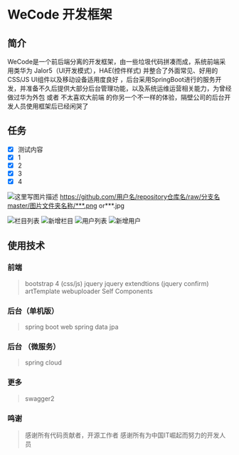 # WeCode 开发框架

## 简介
WeCode是一个前后端分离的开发框架，由一些垃圾代码拼凑而成，系统前端采用类华为 Jalor5（UI开发模式），HAE(控件样式) 并整合了外面常见、好用的CSS/JS UI组件以及移动设备适用度良好 ，后台采用SpringBoot进行的服务开发，并准备不久后提供大部分后台管理功能，以及系统运维运营相关能力，为曾经做过华为外包 或者 不太喜欢大前端 的你另一个不一样的体验，隔壁公司的后台开发人员使用框架后已经闲哭了

## 任务
- [x] 测试内容
- [x] 1
- [x] 2
- [x] 3
- [x] 4

![这里写图片描述](http://...)
https://github.com/用户名/repository仓库名/raw/分支名master/图片文件夹名称/***.png or***.jpg

![栏目列表](https://github.com/is-m/wecode/blob/master/images/catelog_1.png)
![新增栏目](https://github.com/is-m/wecode/blob/master/images/catelog_2.png)
![用户列表](https://github.com/is-m/wecode/blob/master/images/user_1.png)
![新增用户](https://github.com/is-m/wecode/blob/master/images/user_2.png)


## 使用技术

### 前端
> bootstrap 4 (css/js)
> jquery 
> jquery extendtions (jquery confirm)
> artTemplate
> webuploader
> Self Components

### 后台（单机版）

> spring boot web
> spring data jpa 

### 后台 （微服务）
> spring cloud

### 更多
> swagger2 

### 鸣谢
> 感谢所有代码贡献者，开源工作者
> 感谢所有为中国IT崛起而努力的开发人员
